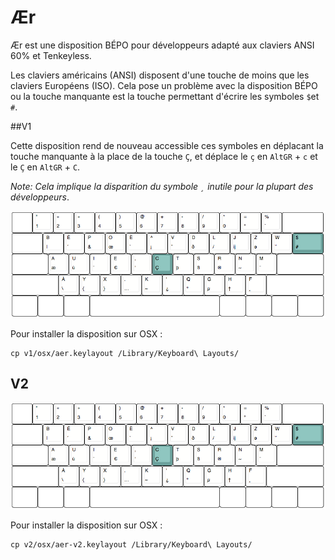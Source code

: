 # Ær

Ær est une disposition BÉPO pour développeurs adapté aux claviers ANSI 60% et Tenkeyless.

Les claviers américains (ANSI) disposent d'une touche de moins que les claviers Européens (ISO). Cela pose un problème avec la disposition BÉPO ou la touche manquante est la touche permettant d'écrire les symboles `$`et `#`.

##V1

Cette disposition rend de nouveau accessible ces symboles en déplacant la touche manquante à la place de la touche `Ç`, et déplace le `ç` en `AltGR` + `c` et le `Ç` en `AltGR` + `C`.

*Note: Cela implique la disparition du symbole `¸` inutile pour la plupart des développeurs*.

![layout v1](./v1/layout.png)

Pour installer la disposition sur OSX :

```
cp v1/osx/aer.keylayout /Library/Keyboard\ Layouts/
```
## V2

![layout v2](./v1/layout.png)

Pour installer la disposition sur OSX :

```
cp v2/osx/aer-v2.keylayout /Library/Keyboard\ Layouts/
```

## 